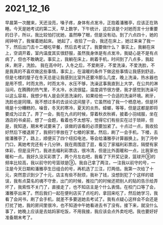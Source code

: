 # 2021_12_16

​	早晨第一次醒来，天还没亮，嗓子疼，身体有点发冷，正抱着潘雅亭，应该正在熟睡。
​	今天是她考试的第二天，早上数学，下午统计，这应该是个对她而言十分重要的日子，所以，我比较怕打扰她，虽然睁了眼，但是没有动。
​	到了六点四十，她的闹钟响了，我催着她起床。
​	她起了，收拾了一会，我还在床上，她过来亲了我一下，然后出门去十二楼吃早餐，然后去考试了。
​	我要做什么？
​	事实上，我躺在床上，空调开着，室内温度其实很舒服，虽然我身体是有点发冷，我疑心是不是有点病了，但也不敢确定。
​	事实上，我躺在床上，刷着手机，时间到了八点多，我起床，刷牙，洗脸。
​	我在高中时，入冬之后，不爱刷牙，不爱洗澡，不爱洗脸，不是我真的不喜欢做这些事情，事实上，在温暖的条件下做这些事情让我感到舒适，但是七楼的屋子在冬天总是让我感到比室外还要冷那么几度，晚上洗澡，热水器也是用不惯，时而太热，时而太冷，水压不够，洗澡这事我直到上大学，在公共的淋浴间，在腾腾的热气里，不太冷，水流很猛，温度调节很方便，我才感觉到洗澡可以这么容易，我想少有人是会厌恶洗澡的，如果给他一个合适的洗澡环境。
​	刷牙，洗脸也是同理。我不想过多的去谈论这间屋子，它虽然给了我一个栖息地，但是环境是十分糟糕的，噪音，冬天的寒冷，夏天的炎热，蟑螂，等等，但是这都是即将要成为过去了。
​	弄了一会，我在九点的时候，穿着秋衣秋裤，披着小羽绒服，坐在酒店的书桌前，想了一会题，看着也不太想写，觉得它们有些实在过于琐碎，但是，我知道，期末考试要来了，该做的该看的必须要加紧了。
​	十点过一点，我收拾好然后下楼退房了，我把行李放在了七楼的家里。然后，刷了一会手机，下楼，去接潘雅亭了，路上，顺便买了四个纽扣电池，等会给潘雅亭计算器换上。
​	到了沔中门口，离她考完还有十几分钟，我在周围逛了逛，看见了家福利彩票店，隔壁有家体彩，但是没开门，我进去福利彩票店，很冷清，但是比外面暖和一点，比我家也暖和一点。
​	我好久没买彩票了，两个月左右吧，我看了下开奖记录，篮球开⑨的频率比较高，我以前守的号篮球是⑨。我自己拿了两注，一注我以前守的号，一注是今天日期和潘雅亭生日组合的号，再机选了三注，打两倍。
​	我第一次给了十元，突然意识到少了十元，店主有些不耐烦，我补了钱，没想到犯了个这样的错误，我有点莫名的魂不守舍，出门的时候，推拉门的时候还把别人的贴的告示给弄坏了，我索性不关门了，直接走了，也不知店主是个什么表情。
​	在校门口等了会，潘雅亭出来了。然后我们一起在便利店买了点吃的，拿回来吃了，然后她学习，我看了会闲书，刷了会手机，就差不多要送她去考试了。
​	我有点疑心这样会不会还是打扰了她，我的房间里很冷，也不知道中午她看进去书了没有。
​	接下来，就没什么事了，她晚上应该是去姑妈家吃饭，不用我接，我应该会点外卖吃吧。
​	我也要好好准备期末考了。